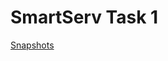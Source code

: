 # SmartServ Task 1

[Snapshots](https://drive.google.com/file/d/1jc_waQaoC4M0cgfraq0FSxNWgExEKJ02/view?usp=sharing)